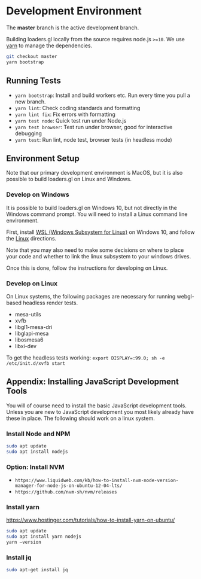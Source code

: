 # Development Environment

The **master** branch is the active development branch.

Building loaders.gl locally from the source requires node.js `>=10`.
We use [yarn](https://yarnpkg.com/en/docs/install) to manage the dependencies.

```bash
git checkout master
yarn bootstrap
```

## Running Tests

- `yarn bootstrap`: Install and build workers etc. Run every time you pull a new branch.
- `yarn lint`: Check coding standards and formatting
- `yarn lint fix`: Fix errors with formatting
- `yarn test node`: Quick test run under Node.js
- `yarn test browser`: Test run under browser, good for interactive debugging
- `yarn test`: Run lint, node test, browser tests (in headless mode)

## Environment Setup

Note that our primary development environment is MacOS, but it is also possible to build loaders.gl on Linux and Windows.

### Develop on Windows

It is possible to build loaders.gl on Windows 10, but not directly in the Windows command prompt. You will need to install a Linux command line environment.

First, install [WSL (Windows Subsystem for Linux)](https://docs.microsoft.com/en-us/windows/wsl/install-win10) on Windows 10, and follow the [Linux](#develop-on-linux) directions.

Note that you may also need to make some decisions on where to place your code and whether to link the linux subsystem to your windows drives.

Once this is done, follow the instructions for developing on Linux.

### Develop on Linux

On Linux systems, the following packages are necessary for running webgl-based headless render tests.

- mesa-utils
- xvfb
- libgl1-mesa-dri
- libglapi-mesa
- libosmesa6
- libxi-dev

To get the headless tests working: `export DISPLAY=:99.0; sh -e /etc/init.d/xvfb start`

## Appendix: Installing JavaScript Development Tools

You will of course need to install the basic JavaScript development tools. Unless you are new to JavaScript development you most likely already have these in place. The following should work on a linux system.

### Install Node and NPM

```bash
sudo apt update
sudo apt install nodejs
```

### Option: Install NVM

- `https://www.liquidweb.com/kb/how-to-install-nvm-node-version-manager-for-node-js-on-ubuntu-12-04-lts/`
- `https://github.com/nvm-sh/nvm/releases`

### Install yarn

https://www.hostinger.com/tutorials/how-to-install-yarn-on-ubuntu/

```bash
sudo apt update
sudo apt install yarn nodejs
yarn –version
```

### Install jq

```bash
sudo apt-get install jq
```
